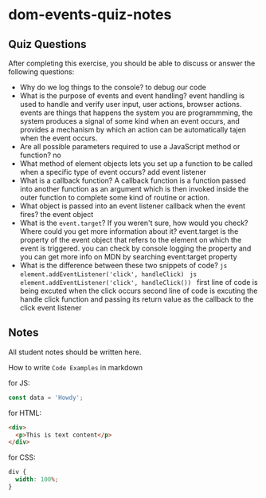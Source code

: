# dom-events-quiz-notes

## Quiz Questions

After completing this exercise, you should be able to discuss or answer the following questions:

- Why do we log things to the console?
  to debug our code
- What is the purpose of events and event handling?
  event handling is used to handle and verify user input, user actions, browser actions.
  events are things that happens the system you are programmming, the system produces a signal of some kind when an event occurs, and provides a mechanism by which an action can be automatically tajen when the event occurs.
- Are all possible parameters required to use a JavaScript method or function?
  no
- What method of element objects lets you set up a function to be called when a specific type of event occurs?
  add event listener
- What is a callback function?
  A callback function is a function passed into another function as an argument which is then invoked inside the outer function to complete some kind of routine or action.
- What object is passed into an event listener callback when the event fires?
  the event object
- What is the `event.target`? If you weren't sure, how would you check? Where could you get more information about it?
  event.target is the property of the event object that refers to the element on which the event is triggered.
  you can check by console logging the property
  and you can get more info on MDN by searching event:target property
- What is the difference between these two snippets of code?
  `js
    element.addEventListener('click', handleClick)
    `
  `js
    element.addEventListener('click', handleClick())
    `
  first line of code is being excuted when the click occurs
  second line of code is excuting the handle click function and passing its return value as the callback to the click event listener

## Notes

All student notes should be written here.

How to write `Code Examples` in markdown

for JS:

```javascript
const data = 'Howdy';
```

for HTML:

```html
<div>
  <p>This is text content</p>
</div>
```

for CSS:

```css
div {
  width: 100%;
}
```
